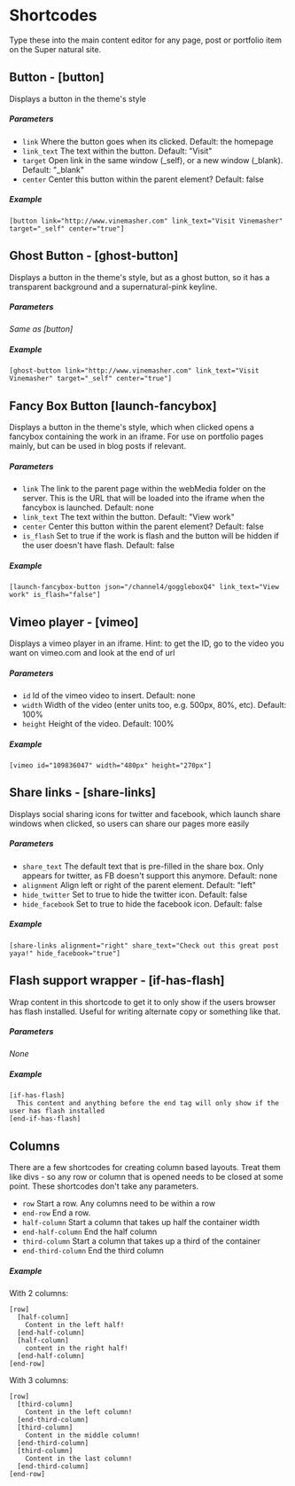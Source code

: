 # Shortcodes

 Type these into the main content editor for any page, post or portfolio item on the Super natural site.

## Button - [button]

Displays a button in the theme's style

##### Parameters

* `link` Where the button goes when its clicked. Default: the homepage
* `link_text` The text within the button. Default: "Visit"
* `target` Open link in the same window (\_self), or a new window (\_blank). Default: "\_blank"
* `center` Center this button within the parent element? Default: false

##### Example

    [button link="http://www.vinemasher.com" link_text="Visit Vinemasher" target="_self" center="true"]


## Ghost Button - [ghost-button]

Displays a button in the theme's style, but as a ghost button, so it has a transparent background and a supernatural-pink keyline.

##### Parameters

_Same as [button]_

##### Example

    [ghost-button link="http://www.vinemasher.com" link_text="Visit Vinemasher" target="_self" center="true"]
    
    
## Fancy Box Button [launch-fancybox]


Displays a button in the theme's style, which when clicked opens a fancybox containing the work in an iframe. For use on portfolio pages mainly, but can be used in blog posts if relevant.


##### Parameters

* `link` The link to the parent page within the webMedia folder on the server. This is the URL that will be loaded into the iframe when the fancybox is launched. Default: none
* `link_text` The text within the button. Default: "View work"
* `center` Center this button within the parent element? Default: false
* `is_flash` Set to true if the work is flash and the button will be hidden if the user doesn't have flash. Default: false

##### Example

    [launch-fancybox-button json="/channel4/goggleboxQ4" link_text="View work" is_flash="false"]


## Vimeo player - [vimeo]

Displays a vimeo player in an iframe. Hint: to get the ID, go to the video you want on vimeo.com and look at the end of url

##### Parameters

* `id` Id of the vimeo video to insert. Default: none
* `width` Width of the video (enter units too, e.g. 500px, 80%, etc). Default: 100%
* `height` Height of the video. Default: 100%

##### Example

    [vimeo id="109836047" width="480px" height="270px"]


## Share links - [share-links]

Displays social sharing icons for twitter and facebook, which launch share windows when clicked, so users can share our pages more easily

##### Parameters

* `share_text` The default text that is pre-filled in the share box. Only appears for twitter, as FB doesn't support this anymore. Default: none
* `alignment` Align left or right of the parent element. Default: "left"
* `hide_twitter` Set to true to hide the twitter icon. Default: false
* `hide_facebook` Set to true to hide the facebook icon. Default: false

##### Example

    [share-links alignment="right" share_text="Check out this great post yaya!" hide_facebook="true"]


## Flash support wrapper - [if-has-flash]

Wrap content in this shortcode to get it to only show if the users browser has flash installed. Useful for writing alternate copy or something like that.

##### Parameters

_None_

##### Example

    [if-has-flash]
      This content and anything before the end tag will only show if the user has flash installed
    [end-if-has-flash]


## Columns

There are a few shortcodes for creating column based layouts. Treat them like divs - so any row or column that is opened needs to be closed at some point. These shortcodes don't take any parameters.

* `row` Start a row. Any columns need to be within a row
* `end-row` End a row.
* `half-column` Start a column that takes up half the container width
* `end-half-column` End the half column
* `third-column` Start a column that takes up a third of the container
* `end-third-column` End the third column

##### Example

With 2 columns:

    [row]
      [half-column]
        Content in the left half!
      [end-half-column]
      [half-column]
        content in the right half!
      [end-half-column]
    [end-row]

With 3 columns:

    [row]
      [third-column]
        Content in the left column!
      [end-third-column]
      [third-column]
        Content in the middle column!
      [end-third-column]
      [third-column]
        Content in the last column!
      [end-third-column]
    [end-row]
